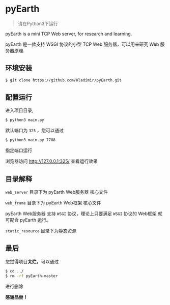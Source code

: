 # pyEarth

> 请在Python3下运行

pyEarth is a mini TCP Web server, for research and learning.

pyEarth 是一款支持 WSGI 协议的小型 TCP Web 服务器，可以用来研究 Web 服务器原理.

## 环境安装

```bash
$ git clone https://github.com/Hladimir/pyEarth.git
```

## 配置运行

进入项目目录,

```bash
$ python3 main.py
```

默认端口为 `325` ，您可以通过

```bash
$ python3 main.py 7788
```

指定端口运行

浏览器访问 http://127.0.0.1:325/ 查看运行效果

## 目录解释
`web_server` 目录下为 pyEarth Web服务器 核心文件

`web_frame` 目录下为 pyEarth Web框架 核心文件

pyEarth Web服务器 支持 `WSGI` 协议，理论上只要满足 `WSGI` 协议的 Web框架 就可配合 pyEarth 运行。

`static_resource` 目录下为静态资源

## 最后
您觉得项目**太烂**，可以通过
```bash
$ cd ../
$ rm -rf pyEarth-master
```
进行删除

**感谢品尝！**